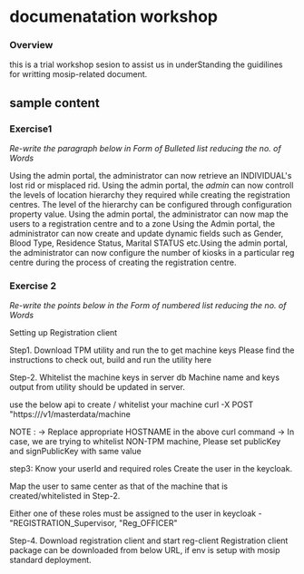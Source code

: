 # documenatation workshop 

### Overview
this is a trial workshop sesion to assist us in underStanding the guidilines for writting mosip-related document.

## sample content

### Exercise1

*Re-write the paragraph below in Form of Bulleted list reducing the no. of Words*

Using the admin portal, the administrator can now retrieve an INDIVIDUAL's lost rid or misplaced rid. Using the admin portal, the *admin* can now controll the levels of location hierarchy they required while creating the registration centres. The level of the hierarchy can be configured through configuration property value.
Using the admin portal, the administrator can now map the users to a registration centre and to a zone
Using the Admin portal, the administrator can now create and update dynamic fields such as Gender, Blood Type, Residence Status, Marital STATUS etc.Using the admin portal, the administrator can now configure the number of kiosks in a particular reg centre during the process of creating the registration centre.

### Exercise 2 

*Re-write the points below in the Form of numbered list reducing the no. of Words*

Setting up Registration client

Step1. Download TPM utility and run the to get machine keys
Please find the instructions to check out, build and run the utility here

Step-2. Whitelist the machine keys in server db
Machine name and keys output from utility should be updated in server.

use the below api to create / whitelist your machine
curl -X POST "https://<HOSTNAME>/v1/masterdata/machine

NOTE : 
-> Replace appropriate HOSTNAME in the above curl command
-> In case, we are trying to whitelist NON-TPM machine, Please set publicKey and signPublicKey with same value 

step3: Know your userId and required roles
  Create the user in the keycloak.

Map the user to same center as that of the machine that is created/whitelisted in Step-2.

Either one of these roles must be assigned to the user in keycloak - "REGISTRATION_Supervisor, "Reg_OFFICER"
  
Step-4. Download registration client and start reg-client
Registration client package can be downloaded from below URL, if env is setup with mosip standard deployment.
  
